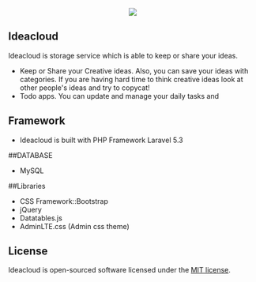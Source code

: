 <p align="center"><img src="https://laravel.com/assets/img/components/logo-laravel.svg"></p>



## Ideacloud

Ideacloud is storage service which is able to keep or share your ideas.

- Keep or Share your Creative ideas. Also, you can save your ideas with categories. If you are having hard time to think creative ideas look at other people's ideas and try to copycat!
- Todo apps. You can update and manage your daily tasks and 
 
## Framework
- Ideacloud is built with PHP Framework Laravel 5.3

##DATABASE
- MySQL

##Libraries
- CSS Framework::Bootstrap
- jQuery
- Datatables.js
- AdminLTE.css (Admin css theme)


## License

Ideacloud is open-sourced software licensed under the [MIT license](http://opensource.org/licenses/MIT).
